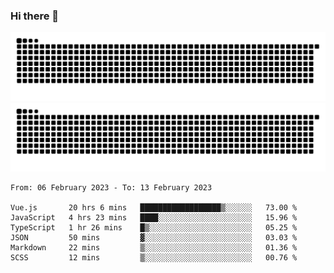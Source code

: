 ### Hi there 👋

![GitHub Snake Light](https://raw.githubusercontent.com/jichangee/jichangee/output/github-snake.svg#gh-light-mode-only)
![GitHub Snake dark](https://raw.githubusercontent.com/jichangee/jichangee/output/github-snake-dark.svg#gh-dark-mode-only)

<!--START_SECTION:waka-->

```text
From: 06 February 2023 - To: 13 February 2023

Vue.js       20 hrs 6 mins   ██████████████████▒░░░░░░   73.00 %
JavaScript   4 hrs 23 mins   ████░░░░░░░░░░░░░░░░░░░░░   15.96 %
TypeScript   1 hr 26 mins    █▒░░░░░░░░░░░░░░░░░░░░░░░   05.25 %
JSON         50 mins         ▓░░░░░░░░░░░░░░░░░░░░░░░░   03.03 %
Markdown     22 mins         ▒░░░░░░░░░░░░░░░░░░░░░░░░   01.36 %
SCSS         12 mins         ▒░░░░░░░░░░░░░░░░░░░░░░░░   00.76 %
```

<!--END_SECTION:waka-->

<!--
![GitHub Snake Light](github-snake.svg#gh-light-mode-only)
![GitHub Snake dark](github-snake-dark.svg#gh-dark-mode-only)
-->

<!--
**jichangee/jichangee** is a ✨ _special_ ✨ repository because its `README.md` (this file) appears on your GitHub profile.

Here are some ideas to get you started:

- 🔭 I’m currently working on ...
- 🌱 I’m currently learning ...
- 👯 I’m looking to collaborate on ...
- 🤔 I’m looking for help with ...
- 💬 Ask me about ...
- 📫 How to reach me: ...
- 😄 Pronouns: ...
- ⚡ Fun fact: ...
-->
